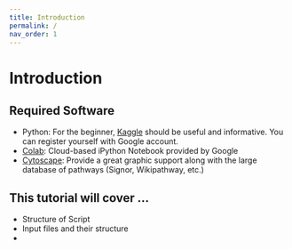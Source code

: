 ```yaml
---
title: Introduction
permalink: /
nav_order: 1
---
```


# Introduction
## Required Software
- Python: For the beginner, [Kaggle](https://www.kaggle.com/) should be useful and informative. You can register yourself with Google account.
- [Colab](https://colab.research.google.com/notebooks/intro.ipynb): Cloud-based iPython Notebook provided by Google
- [Cytoscape](https://cytoscape.org/): Provide a great graphic support along with the large database of pathways (Signor, Wikipathway, etc.) 

## This tutorial will cover ... 
- Structure of Script 
- Input files and their structure 
- 